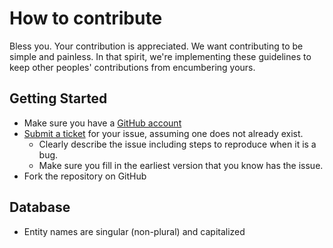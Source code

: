 # How to contribute

Bless you. Your contribution is appreciated. We want contributing to be
simple and painless. In that spirit, we're implementing these guidelines
to keep other peoples' contributions from encumbering yours.

## Getting Started

* Make sure you have a [GitHub account](https://github.com/signup/free)
* [Submit a ticket](https://github.com/PaxterraFoundation/Thunder/issues/new) for your issue, assuming one does not already exist.
  * Clearly describe the issue including steps to reproduce when it is a bug.
  * Make sure you fill in the earliest version that you know has the issue.
* Fork the repository on GitHub

## Database

* Entity names are singular (non-plural) and capitalized
